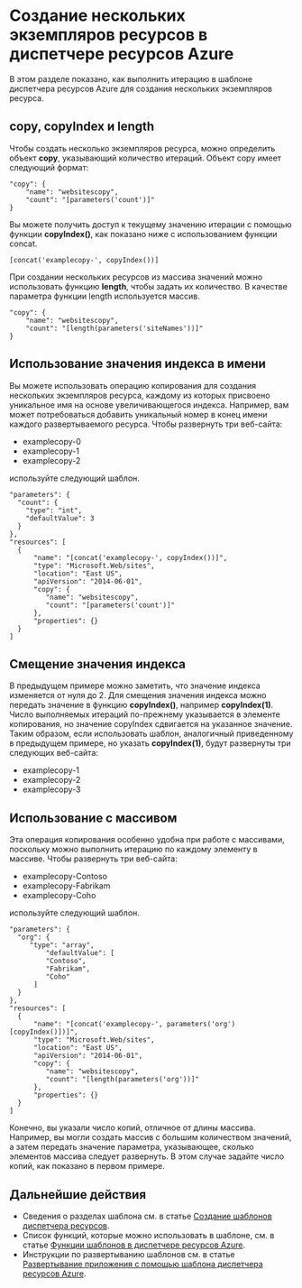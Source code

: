 <properties
   pageTitle="Развертывание нескольких экземпляров ресурсов | Microsoft Azure"
   description="Использование операции копирования и массивов в шаблоне диспетчера ресурсов Azure для выполнения нескольких итераций при развертывании ресурсов."
   services="azure-resource-manager"
   documentationCenter="na"
   authors="tfitzmac"
   manager="wpickett"
   editor=""/>

<tags
   ms.service="azure-resource-manager"
   ms.devlang="na"
   ms.topic="article"
   ms.tgt_pltfrm="na"
   ms.workload="na"
   ms.date="08/27/2015"
   ms.author="tomfitz"/>

# Создание нескольких экземпляров ресурсов в диспетчере ресурсов Azure

В этом разделе показано, как выполнить итерацию в шаблоне диспетчера ресурсов Azure для создания нескольких экземпляров ресурса.

## copy, copyIndex и length

Чтобы создать несколько экземпляров ресурса, можно определить объект **copy**, указывающий количество итераций. Объект copy имеет следующий формат:

    "copy": { 
        "name": "websitescopy", 
        "count": "[parameters('count')]" 
    } 

Вы можете получить доступ к текущему значению итерации с помощью функции **copyIndex()**, как показано ниже с использованием функции concat.

    [concat('examplecopy-', copyIndex())]

При создании нескольких ресурсов из массива значений можно использовать функцию **length**, чтобы задать их количество. В качестве параметра функции length используется массив.

    "copy": {
        "name": "websitescopy",
        "count": "[length(parameters('siteNames'))]"
    }

## Использование значения индекса в имени

Вы можете использовать операцию копирования для создания нескольких экземпляров ресурса, каждому из которых присвоено уникальное имя на основе увеличивающегося индекса. Например, вам может потребоваться добавить уникальный номер в конец имени каждого развертываемого ресурса. Чтобы развернуть три веб-сайта:

- examplecopy-0
- examplecopy-1
- examplecopy-2

используйте следующий шаблон.

    "parameters": { 
      "count": { 
        "type": "int", 
        "defaultValue": 3 
      } 
    }, 
    "resources": [ 
      { 
          "name": "[concat('examplecopy-', copyIndex())]", 
          "type": "Microsoft.Web/sites", 
          "location": "East US", 
          "apiVersion": "2014-06-01",
          "copy": { 
             "name": "websitescopy", 
             "count": "[parameters('count')]" 
          }, 
          "properties": {} 
      } 
    ]

## Смещение значения индекса

В предыдущем примере можно заметить, что значение индекса изменяется от нуля до 2. Для смещения значения индекса можно передать значение в функцию **copyIndex()**, например **copyIndex(1)**. Число выполняемых итераций по-прежнему указывается в элементе копирования, но значение copyIndex сдвигается на указанное значение. Таким образом, если использовать шаблон, аналогичный приведенному в предыдущем примере, но указать **copyIndex(1)**, будут развернуты три следующих веб-сайта:

- examplecopy-1
- examplecopy-2
- examplecopy-3

## Использование с массивом
   
Эта операция копирования особенно удобна при работе с массивами, поскольку можно выполнить итерацию по каждому элементу в массиве. Чтобы развернуть три веб-сайта:

- examplecopy-Contoso
- examplecopy-Fabrikam
- examplecopy-Coho

используйте следующий шаблон.

    "parameters": { 
      "org": { 
         "type": "array", 
             "defaultValue": [ 
             "Contoso", 
             "Fabrikam", 
             "Coho" 
          ] 
      }
    }, 
    "resources": [ 
      { 
          "name": "[concat('examplecopy-', parameters('org')[copyIndex()])]", 
          "type": "Microsoft.Web/sites", 
          "location": "East US", 
          "apiVersion": "2014-06-01",
          "copy": { 
             "name": "websitescopy", 
             "count": "[length(parameters('org'))]" 
          }, 
          "properties": {} 
      } 
    ]

Конечно, вы указали число копий, отличное от длины массива. Например, вы могли создать массив с большим количеством значений, а затем передать значение параметра, указывающее, сколько элементов массива следует развернуть. В этом случае задайте число копий, как показано в первом примере.

## Дальнейшие действия
- Сведения о разделах шаблона см. в статье [Создание шаблонов диспетчера ресурсов](./resource-group-authoring-templates.md).
- Список функций, которые можно использовать в шаблоне, см. в статье [Функции шаблонов в диспетчере ресурсов Azure](./resource-group-template-functions.md).
- Инструкции по развертыванию шаблонов см. в статье [Развертывание приложения с помощью шаблона диспетчера ресурсов Azure](azure-portal/resource-group-template-deploy.md).

<!---HONumber=Oct15_HO3-->